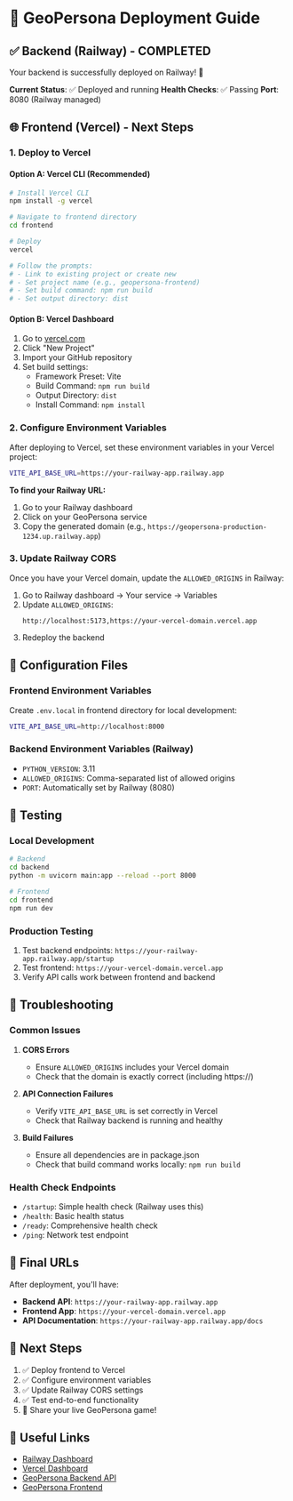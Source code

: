 # 🚀 GeoPersona Deployment Guide

## ✅ Backend (Railway) - COMPLETED
Your backend is successfully deployed on Railway! 🎉

**Current Status**: ✅ Deployed and running
**Health Checks**: ✅ Passing
**Port**: 8080 (Railway managed)

## 🌐 Frontend (Vercel) - Next Steps

### 1. Deploy to Vercel

#### Option A: Vercel CLI (Recommended)
```bash
# Install Vercel CLI
npm install -g vercel

# Navigate to frontend directory
cd frontend

# Deploy
vercel

# Follow the prompts:
# - Link to existing project or create new
# - Set project name (e.g., geopersona-frontend)
# - Set build command: npm run build
# - Set output directory: dist
```

#### Option B: Vercel Dashboard
1. Go to [vercel.com](https://vercel.com)
2. Click "New Project"
3. Import your GitHub repository
4. Set build settings:
   - Framework Preset: Vite
   - Build Command: `npm run build`
   - Output Directory: `dist`
   - Install Command: `npm install`

### 2. Configure Environment Variables

After deploying to Vercel, set these environment variables in your Vercel project:

```bash
VITE_API_BASE_URL=https://your-railway-app.railway.app
```

**To find your Railway URL:**
1. Go to your Railway dashboard
2. Click on your GeoPersona service
3. Copy the generated domain (e.g., `https://geopersona-production-1234.up.railway.app`)

### 3. Update Railway CORS

Once you have your Vercel domain, update the `ALLOWED_ORIGINS` in Railway:

1. Go to Railway dashboard → Your service → Variables
2. Update `ALLOWED_ORIGINS`:
   ```
   http://localhost:5173,https://your-vercel-domain.vercel.app
   ```
3. Redeploy the backend

## 🔧 Configuration Files

### Frontend Environment Variables
Create `.env.local` in frontend directory for local development:
```bash
VITE_API_BASE_URL=http://localhost:8000
```

### Backend Environment Variables (Railway)
- `PYTHON_VERSION`: 3.11
- `ALLOWED_ORIGINS`: Comma-separated list of allowed origins
- `PORT`: Automatically set by Railway (8080)

## 🧪 Testing

### Local Development
```bash
# Backend
cd backend
python -m uvicorn main:app --reload --port 8000

# Frontend
cd frontend
npm run dev
```

### Production Testing
1. Test backend endpoints: `https://your-railway-app.railway.app/startup`
2. Test frontend: `https://your-vercel-domain.vercel.app`
3. Verify API calls work between frontend and backend

## 🚨 Troubleshooting

### Common Issues

1. **CORS Errors**
   - Ensure `ALLOWED_ORIGINS` includes your Vercel domain
   - Check that the domain is exactly correct (including https://)

2. **API Connection Failures**
   - Verify `VITE_API_BASE_URL` is set correctly in Vercel
   - Check that Railway backend is running and healthy

3. **Build Failures**
   - Ensure all dependencies are in package.json
   - Check that build command works locally: `npm run build`

### Health Check Endpoints
- `/startup`: Simple health check (Railway uses this)
- `/health`: Basic health status
- `/ready`: Comprehensive health check
- `/ping`: Network test endpoint

## 📱 Final URLs

After deployment, you'll have:
- **Backend API**: `https://your-railway-app.railway.app`
- **Frontend App**: `https://your-vercel-domain.vercel.app`
- **API Documentation**: `https://your-railway-app.railway.app/docs`

## 🎯 Next Steps

1. ✅ Deploy frontend to Vercel
2. ✅ Configure environment variables
3. ✅ Update Railway CORS settings
4. ✅ Test end-to-end functionality
5. 🎉 Share your live GeoPersona game!

## 🔗 Useful Links

- [Railway Dashboard](https://railway.app/dashboard)
- [Vercel Dashboard](https://vercel.com/dashboard)
- [GeoPersona Backend API](https://your-railway-app.railway.app)
- [GeoPersona Frontend](https://your-vercel-domain.vercel.app)
